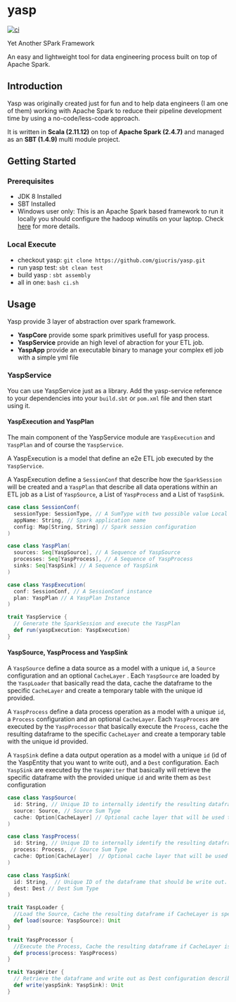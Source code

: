 # yasp

[![ci](https://github.com/giucris/yasp/actions/workflows/ci.yml/badge.svg?branch=develop)](https://github.com/giucris/yasp/actions/workflows/ci.yml)

Yet Another SPark Framework

An easy and lightweight tool for data engineering process built on top of Apache Spark.

## Introduction

Yasp was originally created just for fun and to help data engineers (I am one of them) working with Apache Spark to
reduce their pipeline development time by using a no-code/less-code approach.

It is written in **Scala (2.11.12)** on top of **Apache Spark (2.4.7)** and managed as an **SBT (1.4.9)** multi module
project.

## Getting Started

### Prerequisites

* JDK 8 Installed
* SBT Installed
* Windows user only: This is an Apache Spark based framework to run it locally you should configure the hadoop winutils
  on your laptop. Check [here](https://github.com/steveloughran/winutils) for more details.

### Local Execute

* checkout yasp: `git clone https://github.com/giucris/yasp.git`
* run yasp test: `sbt clean test`
* build yasp : `sbt assembly`
* all in one: `bash ci.sh`

## Usage

Yasp provide 3 layer of abstraction over spark framework.

* **YaspCore** provide some spark primitives usefull for yasp process.
* **YaspService** provide an high level of abraction for your ETL job.
* **YaspApp** provide an executable binary to manage your complex etl job with a simple yml file

### YaspService

You can use YaspService just as a library. Add the yasp-service reference to your dependencies into your `build.sbt`
or `pom.xml` file and then start using it.

#### YaspExecution and YaspPlan

The main component of the YaspService module are `YaspExecution` and `YaspPlan` and of course the `YaspService`.

A YaspExecution is a model that define an e2e ETL job executed by the `YaspService`.

A YaspExecution define a `SessionConf` that describe how the `SparkSession` will be created and a `YaspPlan` that
describe all data operations within an ETL job as a List of `YaspSource`, a List of `YaspProcess` and a List
of `YaspSink`.

```scala
case class SessionConf(
  sessionType: SessionType, // A SumType with two possible value Local (for local session) Distributed (for cluster session)
  appName: String, // Spark application name
  config: Map[String, String] // Spark session configuration
)

case class YaspPlan(
  sources: Seq[YaspSource], // A Sequence of YaspSource
  processes: Seq[YaspProcess], // A Sequence of YaspProcess
  sinks: Seq[YaspSink] // A Sequence of YaspSink
)

case class YaspExecution(
  conf: SessionConf, // A SessionConf instance
  plan: YaspPlan // A YaspPlan Instance
)

trait YaspService {
  // Generate the SparkSession and execute the YaspPlan
  def run(yaspExecution: YaspExecution)
}
```

#### YaspSource, YaspProcess and YaspSink

A `YaspSource` define a data source as a model with a unique `id`, a `Source` configuration and an optional `CacheLayer`
. Each `YaspSource` are loaded by the `YaspLoader` that basically read the data, cache the dataframe to the
specific `CacheLayer` and create a temporary table with the unique id provided.

A `YaspProcess` define a data process operation as a model with a unique `id`, a `Process` configuration and an
optional `CacheLayer`. Each `YaspProcess` are executed by the `YaspProcessor` that basically execute the `Process`,
cache the resulting dataframe to the specific `CacheLayer` and create a temporary table with the unique id provided.

A `YaspSink` define a data output operation as a model with a unique `id` (id of the YaspEntity that you want to write
out), and a `Dest` configuration. Each `YaspSink` are executed by the `YaspWriter` that basically will retrieve the
specific dataframe with the provided unique `id` and write them as `Dest` configuration

```scala
case class YaspSource(
  id: String, // Unique ID to internally identify the resulting dataframe
  source: Source, // Source Sum Type
  cache: Option[CacheLayer] // Optional cache layer that will be used to cache resulting dataframe
)

case class YaspProcess(
  id: String, // Unique ID to internally identify the resulting dataframe
  process: Process, // Source Sum Type
  cache: Option[CacheLayer]  // Optional cache layer that will be used to cache resulting dataframe
)

case class YaspSink(
  id: String,  // Unique ID of the dataframe that should be write out.
  dest: Dest // Dest Sum Type
)

trait YaspLoader {
  //Load the Source, Cache the resulting dataframe if CacheLayer is specified and register the dataframe as temporary view
  def load(source: YaspSource): Unit
}

trait YaspProcessor {
  //Execute the Process, Cache the resulting dataframe if CacheLayer is specified and register the dataframe as temporary view
  def process(process: YaspProcess)
}

trait YaspWriter {
  // Retrieve the dataframe and write out as Dest configuration describe.
  def write(yaspSink: YaspSink): Unit
}
```
